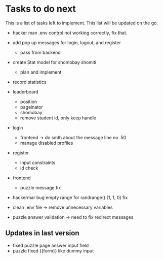 # Tasks to do next

This is a list of tasks left to implement. This list will be updated on the go.

* hacker man .env control not working correctly, fix that.
* add pop up messages for login, logout, and register 
    * pass from backend
* create Stat model for shomobay shomiti
    * plan and implement
* record statistics
* leaderboard 
    * position
    * pageinator
    * shomobay
    * remove student id, only keep handle  
* login 
    * frontend -> do smth about the message line no. 50
    * manage disabled profiles 
* register
    * input constraints
    * id check 
    
* frontend
    * puzzle message fix
    
    
* hackermar bug empty range for randrange() (1, 1, 0) fix 
* clean .env file -> remove unnecessary variables
* puzzle answer validation -> need to fix redirect messages
    

## Updates in last version
* fixed puzzle page answer input field
* puzzle fixed {{form}} like dummy input
